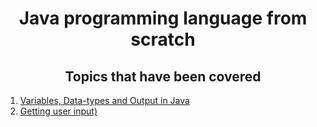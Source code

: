 <div align ="center">

# Java programming language from scratch
## Topics that have been covered
</div>

1. [Variables, Data-types and Output in Java](https://github.com/flickaim135/CPP-Programming/blob/main/tut1.c%2B%2B)
1. [Getting user input)](https://github.com/flickaim135/CPP-Programming/blob/main/tut2.c%2B%2B)

